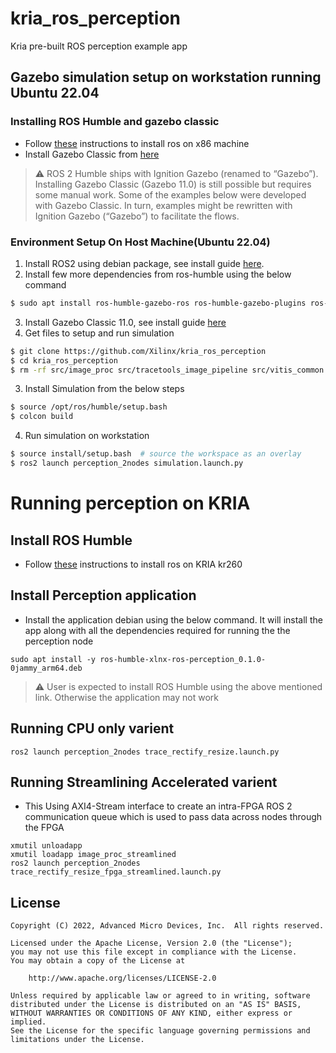 # kria_ros_perception
Kria pre-built ROS perception example app

## Gazebo simulation setup on workstation running Ubuntu 22.04

### Installing ROS Humble and gazebo classic
- Follow [these](https://docs.ros.org/en/humble/Installation/Ubuntu-Install-Debians.html) instructions to install ros on x86 machine
- Install Gazebo Classic from [here](https://classic.gazebosim.org/tutorials?tut=install_ubuntu)
> :warning: ROS 2 Humble ships with Ignition Gazebo (renamed to “Gazebo”). Installing Gazebo Classic (Gazebo 11.0) is still possible but requires some manual work. Some of the examples below were developed with Gazebo Classic. In turn, examples might be rewritten with Ignition Gazebo (“Gazebo”) to facilitate the flows.

### Environment Setup On Host Machine(Ubuntu 22.04)

1. Install ROS2 using debian package, see install guide [here](https://docs.ros.org/en/rolling/Installation/Ubuntu-Install-Debians.html).
2. Install few more dependencies from ros-humble using the below command
```bash
$ sudo apt install ros-humble-gazebo-ros ros-humble-gazebo-plugins ros-humble-gazebo-msgs python3-colcon-common-extensions
```
3. Install Gazebo Classic 11.0, see install guide [here](https://classic.gazebosim.org/tutorials?tut=install_ubuntu)
4. Get files to setup and run simulation
```bash
$ git clone https://github.com/Xilinx/kria_ros_perception
$ cd kria_ros_perception
$ rm -rf src/image_proc src/tracetools_image_pipeline src/vitis_common src/tracing src/image_pipeline_examples
```
3. Install Simulation from the below steps
```bash
$ source /opt/ros/humble/setup.bash
$ colcon build
```
4. Run simulation on workstation
```bash
$ source install/setup.bash  # source the workspace as an overlay
$ ros2 launch perception_2nodes simulation.launch.py
```

# Running perception on KRIA

## Install ROS Humble
- Follow [these](https://docs.ros.org/en/humble/Installation/Ubuntu-Install-Debians.html) instructions to install ros on KRIA kr260

## Install Perception application
- Install the application debian using the below command. It will install the app along with all the dependencies required for running the the perception node
```
sudo apt install -y ros-humble-xlnx-ros-perception_0.1.0-0jammy_arm64.deb
```
> :warning: User is expected to install ROS Humble using the above mentioned link. Otherwise the application may not work


## Running CPU only varient
```
ros2 launch perception_2nodes trace_rectify_resize.launch.py
```

## Running Streamlining Accelerated varient

  - This Using AXI4-Stream interface to create an intra-FPGA ROS 2 communication queue which is used to pass data across nodes through the FPGA
  ```
  xmutil unloadapp
  xmutil loadapp image_proc_streamlined
  ros2 launch perception_2nodes trace_rectify_resize_fpga_streamlined.launch.py
  ```
## License

```
Copyright (C) 2022, Advanced Micro Devices, Inc.  All rights reserved.

Licensed under the Apache License, Version 2.0 (the "License");
you may not use this file except in compliance with the License.
You may obtain a copy of the License at

    http://www.apache.org/licenses/LICENSE-2.0

Unless required by applicable law or agreed to in writing, software
distributed under the License is distributed on an "AS IS" BASIS,
WITHOUT WARRANTIES OR CONDITIONS OF ANY KIND, either express or implied.
See the License for the specific language governing permissions and
limitations under the License.
```

